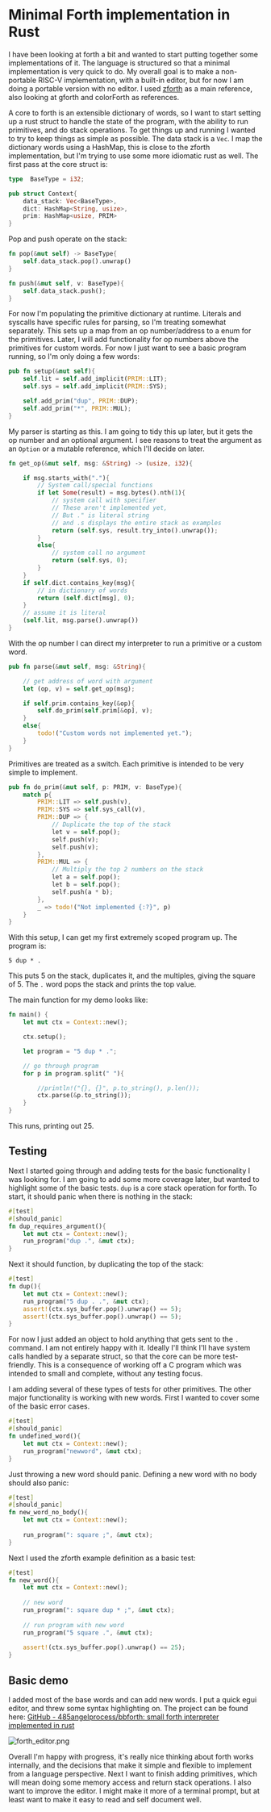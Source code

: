 # Minimal Forth implementation in Rust

I have been looking at forth a bit and wanted to start putting together some implementations of it. The language is structured so that a minimal implementation is very quick to do. My overall goal is to make a non-portable RISC-V implementation, with a built-in editor, but for now I am doing a portable version with no editor. I used [zforth](https://github.com/zevv/zForth) as a main reference, also looking at gforth and colorForth as references.

A core to forth is an extensible dictionary of words, so I want to start setting up a rust struct to handle the state of the program, with the ability to run primitives, and do stack operations. To get things up and running I wanted to try to keep things as simple as possible. The data stack is a `Vec`. I map the dictionary words using a HashMap, this is close to the zforth implementation, but I'm trying to use some more idiomatic rust as well. The first pass at the core struct is:

```rust
type  BaseType = i32;

pub struct Context{
    data_stack: Vec<BaseType>,
    dict: HashMap<String, usize>,
    prim: HashMap<usize, PRIM>
}
```

Pop and push operate on the stack:

```rust
fn pop(&mut self) -> BaseType{
    self.data_stack.pop().unwrap()
}

fn push(&mut self, v: BaseType){
    self.data_stack.push();
}
```

For now I'm populating the primitive dictionary at runtime. Literals and syscalls have specific rules for parsing, so I'm treating somewhat separately. This sets up a map from  an op number/address to a enum for the primitives. Later, I will add functionality for op numbers above the primitives for custom words. For now I just want to see a basic program running, so I'm only doing a few words:

```rust
pub fn setup(&mut self){
    self.lit = self.add_implicit(PRIM::LIT);
    self.sys = self.add_implicit(PRIM::SYS);

    self.add_prim("dup", PRIM::DUP);
    self.add_prim("*", PRIM::MUL);
}
```

My parser is starting as this. I am going to tidy this up later, but it gets the op number and an optional argument. I see reasons to treat the argument as an `Option` or a mutable reference, which I'll decide on later.

```rust
fn get_op(&mut self, msg: &String) -> (usize, i32){

    if msg.starts_with("."){
        // System call/special functions
        if let Some(result) = msg.bytes().nth(1){
            // system call with specifier
            // These aren't implemented yet,
            // But ." is literal string
            // and .s displays the entire stack as examples
            return (self.sys, result.try_into().unwrap());
        }
        else{
            // system call no argument
            return (self.sys, 0);
        }
    }
    if self.dict.contains_key(msg){
        // in dictionary of words
        return (self.dict[msg], 0);
    }
    // assume it is literal
    (self.lit, msg.parse().unwrap())
}
```

With the op number I can direct my interpreter to run a primitive or a custom word.

```rust
pub fn parse(&mut self, msg: &String){

    // get address of word with argument
    let (op, v) = self.get_op(msg);

    if self.prim.contains_key(&op){
        self.do_prim(self.prim[&op], v);
    }
    else{
        todo!("Custom words not implemented yet.");
    }
}
```

Primitives are treated as a switch. Each primitive is intended to be very simple to implement.

```rust
pub fn do_prim(&mut self, p: PRIM, v: BaseType){
    match p{
        PRIM::LIT => self.push(v),
        PRIM::SYS => self.sys_call(v),
        PRIM::DUP => {
            // Duplicate the top of the stack
            let v = self.pop();
            self.push(v);
            self.push(v);
        },
        PRIM::MUL => {
            // Multiply the top 2 numbers on the stack
            let a = self.pop();
            let b = self.pop();
            self.push(a * b);
        },
        _ => todo!("Not implemented {:?}", p)
    }
}
```

With this setup, I can get my first extremely scoped program up. The program is:

```forth
5 dup * .
```

This puts 5 on the stack, duplicates it, and the multiples, giving the square of 5. The `.` word pops the stack and prints the top value.

The main function for my demo looks like:

```rust
fn main() {
    let mut ctx = Context::new();

    ctx.setup();

    let program = "5 dup * .";

    // go through program
    for p in program.split(" "){

        //println!("{}, {}", p.to_string(), p.len());
        ctx.parse(&p.to_string());
    }
}
```

This runs, printing out 25.

## Testing

Next I started going through and adding tests for the basic functionality I was looking for. I am going to add some more coverage later, but wanted to highlight some of the basic tests. `dup` is a core stack operation for forth. To start, it should panic when there is nothing in the stack:

```rust
#[test]
#[should_panic]
fn dup_requires_argument(){
    let mut ctx = Context::new();
    run_program("dup .", &mut ctx);
}
```

Next it should function, by duplicating the top of the stack:

```rust
#[test]
fn dup(){
    let mut ctx = Context::new();
    run_program("5 dup . .", &mut ctx);
    assert!(ctx.sys_buffer.pop().unwrap() == 5);
    assert!(ctx.sys_buffer.pop().unwrap() == 5);
}
```

For now I just added an object to hold anything that gets sent to the `.` command. I am not entirely happy with it. Ideally I'll think I'll have system calls handled by a separate struct, so that the core can be more test-friendly. This is a consequence of working off a C program which was intended to small and complete, without any testing focus.

I am adding several of these types of tests for other primitives. The other major functionality is working with new words. First I wanted to cover some of the basic error cases.

```rust
#[test]
#[should_panic]
fn undefined_word(){
    let mut ctx = Context::new();
    run_program("newword", &mut ctx);
}
```

Just throwing a new word should panic. Defining a new word with no body should also panic:

```rust
#[test]
#[should_panic]
fn new_word_no_body(){
    let mut ctx = Context::new();
    
    run_program(": square ;", &mut ctx);
}
```

Next I used the zforth example definition as a basic test:

```rust
#[test]
fn new_word(){
    let mut ctx = Context::new();
    
    // new word
    run_program(": square dup * ;", &mut ctx);
    
    // run program with new word
    run_program("5 square .", &mut ctx);
    
    assert!(ctx.sys_buffer.pop().unwrap() == 25);
}
```

## Basic demo

I added most of the base words and can add new words. I put a quick egui editor, and threw some syntax highlighting on. The project can be found here: [GitHub - 485angelprocess/bbforth: small forth interpreter implemented in rust](https://github.com/485angelprocess/bbforth)

![forth_editor.png](C:\Users\magen\Documents\Blog\Resources\forth_editor.png)

Overall I'm happy with progress, it's really nice thinking about forth works internally, and the decisions that make it simple and flexible to implement from a language perspective. Next I want to finish adding primitives, which will mean doing some memory access and return stack operations. I also want to improve the editor. I might make it more of a terminal prompt, but at least want to make it easy to read and self document well.
